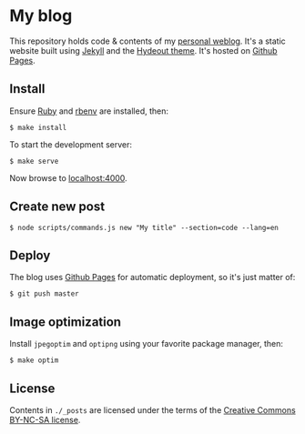 My blog
=======

This repository holds code & contents of my [personal weblog](https://nicolas.perriault.net/).
It's a static website built using [Jekyll](https://jekyllrb.com) and the
[Hydeout theme](https://github.com/fongandrew/hydeout). It's hosted on
[Github Pages](https://pages.github.com).

Install
-------

Ensure [Ruby](https://www.ruby-lang.org/) and [rbenv](https://github.com/rbenv/rbenv) are installed, then:

```
$ make install
```

To start the development server:

```
$ make serve
```

Now browse to [localhost:4000](http://localhost:4000/).

Create new post
---------------

```
$ node scripts/commands.js new "My title" --section=code --lang=en
```

Deploy
------

The blog uses [Github Pages](https://help.github.com/en/articles/about-github-pages-and-jekyll)
for automatic deployment, so it's just matter of:

```
$ git push master
```

Image optimization
------------------

Install `jpegoptim` and `optipng` using your favorite package manager, then:

```
$ make optim
```

License
-------

Contents in `./_posts` are licensed under the terms of the
[Creative Commons BY-NC-SA license](http://creativecommons.org/licenses/by-nc-sa/3.0/).
